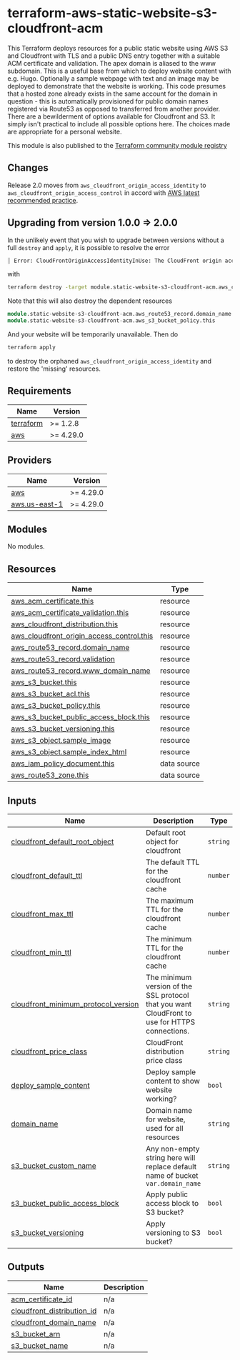 # terraform-aws-static-website-s3-cloudfront-acm

This Terraform deploys resources for a public static website using AWS S3 and Cloudfront with TLS and a public DNS entry together with a suitable ACM certificate and validation. The apex domain is aliased to the www subdomain. This is a useful base from which to deploy website content with e.g. Hugo. Optionally a sample webpage with text and an image may be deployed to demonstrate that the website is working. This code presumes that a hosted zone already exists in the same account for the domain in question - this is automatically provisioned for public domain names registered via Route53 as opposed to transferred from another provider. There are a bewilderment of options available for Cloudfront and S3. It simply isn't practical to include all possible options here. The choices made are appropriate for a personal website.

This module is also published to the [Terraform community module registry](https://registry.terraform.io/modules/joshuamkite/static-website-s3-cloudfront-acm/aws/latest)

## Changes

Release 2.0 moves from `aws_cloudfront_origin_access_identity` to `aws_cloudfront_origin_access_control` in accord with [AWS latest recommended practice](https://aws.amazon.com/blogs/networking-and-content-delivery/amazon-cloudfront-introduces-origin-access-control-oac/). 

## Upgrading from version 1.0.0 => 2.0.0

In the unlikely event that you wish to upgrade between versions without a full `destroy` and `apply`, it is possible to resolve the error
```terraform
│ Error: CloudFrontOriginAccessIdentityInUse: The CloudFront origin access identity is still being used.
```
with
```bash
terraform destroy -target module.static-website-s3-cloudfront-acm.aws_cloudfront_distribution.this
```
Note that this will also destroy the dependent resources
```terraform
module.static-website-s3-cloudfront-acm.aws_route53_record.domain_name
module.static-website-s3-cloudfront-acm.aws_s3_bucket_policy.this
```
And your website will be temporarily unavailable. Then do
```bash
terraform apply
```
to destroy the orphaned `aws_cloudfront_origin_access_identity` and restore the 'missing' resources.

## Requirements

| Name | Version |
|------|---------|
| <a name="requirement_terraform"></a> [terraform](#requirement\_terraform) | >= 1.2.8 |
| <a name="requirement_aws"></a> [aws](#requirement\_aws) | >= 4.29.0 |

## Providers

| Name | Version |
|------|---------|
| <a name="provider_aws"></a> [aws](#provider\_aws) | >= 4.29.0 |
| <a name="provider_aws.us-east-1"></a> [aws.us-east-1](#provider\_aws.us-east-1) | >= 4.29.0 |

## Modules

No modules.

## Resources

| Name | Type |
|------|------|
| [aws_acm_certificate.this](https://registry.terraform.io/providers/hashicorp/aws/latest/docs/resources/acm_certificate) | resource |
| [aws_acm_certificate_validation.this](https://registry.terraform.io/providers/hashicorp/aws/latest/docs/resources/acm_certificate_validation) | resource |
| [aws_cloudfront_distribution.this](https://registry.terraform.io/providers/hashicorp/aws/latest/docs/resources/cloudfront_distribution) | resource |
| [aws_cloudfront_origin_access_control.this](https://registry.terraform.io/providers/hashicorp/aws/latest/docs/resources/cloudfront_origin_access_control) | resource |
| [aws_route53_record.domain_name](https://registry.terraform.io/providers/hashicorp/aws/latest/docs/resources/route53_record) | resource |
| [aws_route53_record.validation](https://registry.terraform.io/providers/hashicorp/aws/latest/docs/resources/route53_record) | resource |
| [aws_route53_record.www_domain_name](https://registry.terraform.io/providers/hashicorp/aws/latest/docs/resources/route53_record) | resource |
| [aws_s3_bucket.this](https://registry.terraform.io/providers/hashicorp/aws/latest/docs/resources/s3_bucket) | resource |
| [aws_s3_bucket_acl.this](https://registry.terraform.io/providers/hashicorp/aws/latest/docs/resources/s3_bucket_acl) | resource |
| [aws_s3_bucket_policy.this](https://registry.terraform.io/providers/hashicorp/aws/latest/docs/resources/s3_bucket_policy) | resource |
| [aws_s3_bucket_public_access_block.this](https://registry.terraform.io/providers/hashicorp/aws/latest/docs/resources/s3_bucket_public_access_block) | resource |
| [aws_s3_bucket_versioning.this](https://registry.terraform.io/providers/hashicorp/aws/latest/docs/resources/s3_bucket_versioning) | resource |
| [aws_s3_object.sample_image](https://registry.terraform.io/providers/hashicorp/aws/latest/docs/resources/s3_object) | resource |
| [aws_s3_object.sample_index_html](https://registry.terraform.io/providers/hashicorp/aws/latest/docs/resources/s3_object) | resource |
| [aws_iam_policy_document.this](https://registry.terraform.io/providers/hashicorp/aws/latest/docs/data-sources/iam_policy_document) | data source |
| [aws_route53_zone.this](https://registry.terraform.io/providers/hashicorp/aws/latest/docs/data-sources/route53_zone) | data source |

## Inputs

| Name | Description | Type | Default | Required |
|------|-------------|------|---------|:--------:|
| <a name="input_cloudfront_default_root_object"></a> [cloudfront\_default\_root\_object](#input\_cloudfront\_default\_root\_object) | Default root object for cloudfront | `string` | `"index.html"` | no |
| <a name="input_cloudfront_default_ttl"></a> [cloudfront\_default\_ttl](#input\_cloudfront\_default\_ttl) | The default TTL for the cloudfront cache | `number` | `86400` | no |
| <a name="input_cloudfront_max_ttl"></a> [cloudfront\_max\_ttl](#input\_cloudfront\_max\_ttl) | The maximum TTL for the cloudfront cache | `number` | `31536000` | no |
| <a name="input_cloudfront_min_ttl"></a> [cloudfront\_min\_ttl](#input\_cloudfront\_min\_ttl) | The minimum TTL for the cloudfront cache | `number` | `0` | no |
| <a name="input_cloudfront_minimum_protocol_version"></a> [cloudfront\_minimum\_protocol\_version](#input\_cloudfront\_minimum\_protocol\_version) | The minimum version of the SSL protocol that you want CloudFront to use for HTTPS connections. | `string` | `"TLSv1.2_2019"` | no |
| <a name="input_cloudfront_price_class"></a> [cloudfront\_price\_class](#input\_cloudfront\_price\_class) | CloudFront distribution price class | `string` | `"PriceClass_100"` | no |
| <a name="input_deploy_sample_content"></a> [deploy\_sample\_content](#input\_deploy\_sample\_content) | Deploy sample content to show website working? | `bool` | `false` | no |
| <a name="input_domain_name"></a> [domain\_name](#input\_domain\_name) | Domain name for website, used for all resources | `string` | n/a | yes |
| <a name="input_s3_bucket_custom_name"></a> [s3\_bucket\_custom\_name](#input\_s3\_bucket\_custom\_name) | Any non-empty string here will replace default name of bucket `var.domain_name` | `string` | `""` | no |
| <a name="input_s3_bucket_public_access_block"></a> [s3\_bucket\_public\_access\_block](#input\_s3\_bucket\_public\_access\_block) | Apply public access block to S3 bucket? | `bool` | `true` | no |
| <a name="input_s3_bucket_versioning"></a> [s3\_bucket\_versioning](#input\_s3\_bucket\_versioning) | Apply versioning to S3 bucket? | `bool` | `false` | no |

## Outputs

| Name | Description |
|------|-------------|
| <a name="output_acm_certificate_id"></a> [acm\_certificate\_id](#output\_acm\_certificate\_id) | n/a |
| <a name="output_cloudfront_distribution_id"></a> [cloudfront\_distribution\_id](#output\_cloudfront\_distribution\_id) | n/a |
| <a name="output_cloudfront_domain_name"></a> [cloudfront\_domain\_name](#output\_cloudfront\_domain\_name) | n/a |
| <a name="output_s3_bucket_arn"></a> [s3\_bucket\_arn](#output\_s3\_bucket\_arn) | n/a |
| <a name="output_s3_bucket_name"></a> [s3\_bucket\_name](#output\_s3\_bucket\_name) | n/a |
